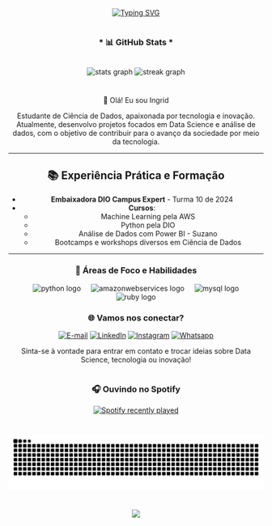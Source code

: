 <div align="center">
  <a href="https://git.io/typing-svg">
    <img src="https://readme-typing-svg.demolab.com?font=Fira+Code&weight=500&size=22&pause=1000&color=FF00F6&center=true&vCenter=true&random=false&width=524&lines=%E2%8A%B9+Welcome+to+my+profile!+%CB%99%E1%B5%95%CB%99+%E2%8A%B9+" alt="Typing SVG">
  </a>
</div>

#
<div style="text-align: center;" align="center">
  <h3>* 📊 GitHub Stats *</h3>
  <br>

<div align="center">
  <img src="https://github-readme-stats.vercel.app/api?username=YndiGuid&hide_title=false&hide_rank=false&show_icons=true&include_all_commits=true&count_private=true&disable_animations=false&theme=synthwave&locale=pt-br&hide_border=false" height="170" alt="stats graph"  />
  <img src="https://streak-stats.demolab.com?user=YndiGuid&locale=pt-br&mode=daily&theme=synthwave&hide_border=false&border_radius=5&date_format=M%20j%5B,%20Y%5D" height="170" alt="streak graph"  />
</div>

#

<p align="center">   👋  Olá! Eu sou Ingrid

Estudante de Ciência de Dados, apaixonada por tecnologia e inovação. Atualmente, desenvolvo projetos focados em Data Science e análise de dados, com o objetivo de contribuir para o avanço da sociedade por meio da tecnologia.

---
## 📚 Experiência Prática e Formação

- **Embaixadora DIO Campus Expert** - Turma 10 de 2024
- **Cursos**:
  - Machine Learning pela AWS
  - Python pela DIO
  - Análise de Dados com Power BI - Suzano
  - Bootcamps e workshops diversos em Ciência de Dados
---

 <h3 align="center">  🚀 Áreas de Foco e Habilidades </h3>

<div align="center">
  <img width="12" />
  <img src="https://cdn.jsdelivr.net/gh/devicons/devicon/icons/python/python-original.svg" height="34" alt="python logo"  />
  <img width="12" />
  <img src="https://cdn.jsdelivr.net/gh/devicons/devicon/icons/amazonwebservices/amazonwebservices-line-wordmark.svg" height="34" alt="amazonwebservices logo"  />
  <img width="12" />
  <img src="https://cdn.jsdelivr.net/gh/devicons/devicon/icons/mysql/mysql-original.svg" height="34" alt="mysql logo"  />
  <img width="12" />
  <img src="https://cdn.jsdelivr.net/gh/devicons/devicon/icons/ruby/ruby-original.svg" height="34" alt="ruby logo"  />
</div>


<img align="right" alt="" height="190px" src="./src/study.gif">

<h3 align="center"> 🌐 Vamos nos conectar? </h3>

 [![E-mail](https://img.shields.io/badge/-Email-000?style=for-the-badge&logo=microsoft-outlook&logoColor=FF00F6&color:FFF)](mailto:diasingrid249@gmail.com)
 [![LinkedIn](https://img.shields.io/badge/-LinkedIn-000?style=for-the-badge&logo=linkedin&logoColor=FF00F6&color:FFF)](https://www.linkedin.com/in/ingrid-santos-63460aab/)
 [![Instagram](https://img.shields.io/badge/-Instagram-000?style=for-the-badge&logo=instagram&logoColor=FF00F6&color:FFF)](https://www.instagram.com/yndi_guid/)
 [![Whatsapp](https://img.shields.io/badge/WhatsApp-25D366?style=for-the-badge&logo=whatsapp&logoColor=FF00F6&color:FFF)](https://api.whatsapp.com/send?phone=5511993734834)

 Sinta-se à vontade para entrar em contato e trocar ideias sobre Data Science, tecnologia ou inovação!

#
<h3 align="center"> 🎧 Ouvindo no Spotify </h3>
<div align="center">
  <a href="https://open.spotify.com/user/31lpvdabykx3ozuyak2bmfgr436q">
    <img src="https://spotify-recently-played-readme.vercel.app/api?user=31lpvdabykx3ozuyak2bmfgr436q&count=5&unique=true" alt="Spotify recently played"  />
  </a>
</div>

#

<picture align="center">
  <source media="(prefers-color-scheme: dark)" srcset="https://raw.githubusercontent.com/YndiGuid/YndiGuid/output/github-contribution-grid-snake-dark.svg">
  <source media="(prefers-color-scheme: light)" srcset="https://raw.githubusercontent.com/YndiGuid/YndiGuid/output/github-contribution-grid-snake-dark.svg">
  <img align="center" alt="github contribution grid snake animation" src="https://raw.githubusercontent.com/YndiGuid/YndiGuid/output/github-contribution-grid-snake.svg">
</picture>

#

<div align="center">
  <img src="https://profile-counter.glitch.me/YndiGuid/count.svg?"  />
</div>
